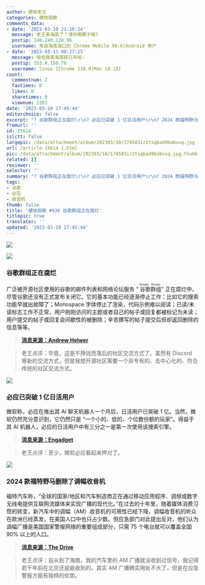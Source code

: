 ```yaml
---
author: 硬核老王
categories: 硬核观察
comments_data:
- date: '2023-03-10 21:10:24'
  message: 老王来海南了？请你喝椰子哦?
  postip: 140.240.130.96
  username: 来自海南海口的 Chrome Mobile 98.0|Android 用户
- date: '2023-03-11 08:27:25'
  message: 哈哈我来海南好几年啦~
  postip: 153.0.156.76
  username: linux [Chrome 110.0|Mac 10.15]
count:
  commentnum: 2
  favtimes: 0
  likes: 0
  sharetimes: 0
  viewnum: 2291
date: '2023-03-10 17:45:44'
editorchoice: false
excerpt: "? 谷歌群组正在腐烂\r\n? 必应已突破 1 亿日活用户\r\n? 2024 款福特野马删除了调幅收音机\r\n» \r\n»"
fromurl: ''
id: 15614
islctt: false
largepic: /data/attachment/album/202303/10/174503ir1tsqbad9babvuq.jpg
url: /article-15614-1.html
pic: /data/attachment/album/202303/10/174503ir1tsqbad9babvuq.jpg.thumb.jpg
related: []
reviewer: ''
selector: ''
summary: "? 谷歌群组正在腐烂\r\n? 必应已突破 1 亿日活用户\r\n? 2024 款福特野马删除了调幅收音机\r\n» \r\n»"
tags:
- 谷歌
- 必应
- 收音机
thumb: false
title: '硬核观察 #936 谷歌群组正在腐烂'
titlepic: true
translator: ''
updated: '2023-03-10 17:45:44'
---
```


![](/data/attachment/album/202303/10/174503ir1tsqbad9babvuq.jpg)


![](/data/attachment/album/202303/10/174510llzp6s22lhh2m94p.jpg)


### 谷歌群组正在腐烂


广泛被开源社区使用的谷歌的邮件列表和网络论坛服务 “<ruby> 谷歌群组 <rt>  Google Groups </rt></ruby>” 正在腐烂中，尽管谷歌还没有正式宣布关闭它。它的基本功能已经逐渐停止工作：比如它的搜索功能早就出故障了；Monospace 字体停止了渲染，代码示例难以阅读；已读/未读标志工作不正常，用户刚刚访问的主题或者自己的帖子或回复都被标记为未读；用户提交的帖子或回复会间歇性的被删除；辛苦撰写的帖子提交后但却返回删除的信息等等。



> 
> **[消息来源：Andrew Helwer](https://ahelwer.ca/post/2023-03-08-google-groups/)**
> 
> 
> 



> 
> 老王点评：毕竟，这是不挣钱而落后的社区交流方式了。虽然有 Discord 等新的交流方式，但是我想开源社区需要一个非专有的、去中心化的、符合传统的社区交流方式。
> 
> 
> 


![](/data/attachment/album/202303/10/174519kd8rtatrbqraqlbc.jpg)


### 必应已突破 1 亿日活用户


微软称，必应在推出其 AI 聊天机器人一个月后，日活用户已突破 1 亿。当然，微软仍然充分意识到，它仍然只是 “一个小的、低的、个位数份额的玩家”。得益于其 AI 机器人，必应的日活用户中有三分之一是第一次使用该搜索引擎。



> 
> **[消息来源：Engadget](https://www.engadget.com/microsoft-bing-crossed-100-million-daily-active-users-080138371.html)**
> 
> 
> 



> 
> 老王点评：至少，微软必应看起来押对了。
> 
> 
> 


![](/data/attachment/album/202303/10/174529a0rv7c2on0noxnr2.jpg)


### 2024 款福特野马删除了调幅收音机


福特汽车称，“全球的国家/地区和汽车制造商正在通过移动应用程序、调频或数字无线电提供互联网流媒体来实现广播的现代化。”在过去的十年里，随着媒体消费习惯的转变，新汽车中的调幅（AM）收音机的可用性已经下降，调幅收音机的听众在欧洲已经蒸发，在美国人口中也只占少数。但应急部门对此提出反对，他们认为调幅广播是美国国家警报网络的重要组成部分，只需 75 个电台就可以覆盖全国 90% 以上的人口。



> 
> **[消息来源：The Drive](https://www.thedrive.com/news/2024-ford-mustang-drops-am-radio-from-infotainment)**
> 
> 
> 



> 
> 老王点评：自从到了海南，我的汽车里的 AM 广播就没收到过信号，我记得若干年前在北京还是能收到的。其实 AM 广播确实用处不大了，但是在应急警报方面有独特的优势。
> 
> 
>